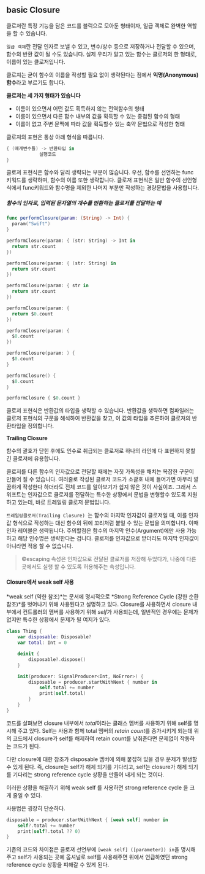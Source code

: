 ## **basic Closure**

클로저란 특정 기능을 담은 코드를 블럭으로 모아둔 형태이자, 일급 객체로 완벽한 역할을 할 수 있습니다. 

`일급 객체`란 전달 인자로 보낼 수 있고, 변수/상수 등으로 저장하거나 전달할 수 있으며, 함수의 반환 값이 될 수도 있습니다. 실제 우리가 알고 있는 함수는 클로저의 한 형태로, 이름이 있는 클로저입니다. 

클로져는 굳이 함수의 이름을 작성할 필요 없이 생략된다는 점에서 **익명(Anonymous)함수**라고 부르기도 합니다.



**클로져는 세 가지 형태가 있습니다**

- 이름이 있으면서 어떤 값도 획득하지 않는 전역함수의 형태
- 이름이 있으면서 다른 함수 내부의 값을 획득할 수 있는 중첩된 함수의 형태
- 이름이 없고 주변 문맥에 따라 값을 획득할수 있는 축약 문법으로 작성한 형태



클로져의 표현은 통상 아래 형식을 따릅니다.

```swift
{ (매개변수들) -> 반환타입 in 
			실행코드
}
```

클로져 표현식은 함수와 달리 생략되는 부분이 많습니다. 우선, 함수를 선언하는 func 키워드를 생략하며, 함수의 이름 또한 생략합니다. 클로저 표현식은 일반 함수의 선언형식에서 func키워드와 함수명을 제외한 나머지 부분만 작성하는 경량문법을 사용합니다.



#####  함수의 인자로, 입력된 문자열의 개수를 반환하는 클로저를 전달하는 예

```swift
func performClosure(param: (String) -> Int) {
  param("Swift")
}

performClosure(param: { (str: String) -> Int in
  return str.count
})

performClosure(param: { (str: String) in
  return str.count
})

performClosure(param: { str in
  return str.count
})

performClosure(param: {
  return $0.count
})

performClosure(param: {
  $0.count
})

performClosure(param: ) {
  $0.count
}

performClosure() {
  $0.count
}

performClosure { $0.count }

```

클로져 표현식은 반환값의 타입을 생략할 수 있습니다. 반환값을 생략하면 컴파일러는 클로저 표현식의 구문을 해석하여 반환값을 찾고, 이 값의 타입을 추론하여 클로져의 반환타입을 정의합니다.



**Trailing Closure**

함수의 괄호가 닫힌 후에도 인수로 취급되는 클로저로 하나의 라인에 다 표현하지 못할 긴 클로져에 유용합니다.

클로저를 다른 함수의 인자값으로 전달할 때에는 자칫 가독성을 해치는 복잡한 구문이 만들어 질 수 있습니다. 여러줄로 작성된 클로저 코드가 소괄호 내에 들어가면 아무리 깔끔하게 작성한다 하더라도 전체 코드를 알아보기가 쉽지 않은 것이 사실이죠. 그래서 스위프트는 인자값으로 클로저를 전달하는 특수한 상황에서 문법을 변형할수 있도록 지원하고 있는데, 바로 트레일링 클로저 문법입니다.

 `트레일링클로저(Trailing Closure) `는 함수의 마지막 인자값이 클로저일 때, 이를 인자값 형식으로 작성하는 대신 함수의 뒤에 꼬리처럼 붙일 수 있는 문법을 의미합니다. 이때 인자 레이블은 생략됩니다. 주의할점은 함수의 마지막 인수(Argument)에만 사용 가능하고 해당 인수명은 생략한다는 겁니다. 클로저를 인자값으로 받더리도 마지막 인자값이 아니라면 적용 할 수 없습니다. 



> ©escaping 속성은 인자값으로 전달된 클로저를 저장해 두었다가, 나중에 다른 곳에서도 실행
> 할 수 있도록 허용해주는 속성입니다.





#### Closure에서 weak self 사용

*weak self (약한 참조)*는 문서에 명시적으로 *Strong Reference Cycle (강한 순환 참조)*를 벗어나기 위해 사용된다고 설명하고 있다. Closure를 사용하면서 closure 내부에서 컨트롤러의 멤버를 사용하기 위해 *self*가 사용되는데, 일반적인 경우에는 문제가 없지만 특수한 상황에서 문제가 될 여지가 있다.

~~~swift
class Thing {
	var disposable: Disposable?
	var total: Int = 0

	deinit {
		disposable?.dispose()
	}

	init(producer: SignalProducer<Int, NoError>) {
		disposable = producer.startWithNext { number in
			self.total += number
			print(self.total)
		}
	}
}

~~~



코드를 살펴보면 closure 내부에서 *total*이라는 클래스 멤버를 사용하기 위해 self를 명시해 주고 있다. Self는 사용과 함께 total 멤버의 *retain count*를 증가시키게 되는데 위의 코드에서 closure가 self를 해제하여 retain count를 낮춰준다면 문제없이 작동하는 코드가 된다.

다만 closure에 대한 참조가 disposable 멤버에 의해 붙잡혀 있을 경우 문제가 발생할 수 있게 된다. 즉, closure는 self가 해제 되기를 기다리고, self는 closure가 해제 되기를 기다리는 strong reference cycle 상황을 만들어 내게 되는 것이다.

이러한 상황을 해결하기 위해 weak self 를 사용하면 strong reference cycle 을 크게 줄일 수 있다.

사용법은 굉장히 단순하다.

~~~swift
disposable = producer.startWithNext { [weak self] number in
	self?.total += number
	print(self?.total ?? 0)
}
~~~

기존의 코드와 차이점은 클로져 선언부에 `[weak self] ([parameter]) in`을 명시해주고 self가 사용되는 곳에 옵셔널로 self를 사용해주면 위에서 언급하였던 strong reference cycle 상황을 피해갈 수 있게 된다.













